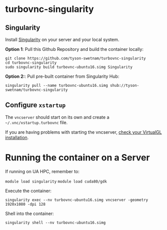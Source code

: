 # turbovnc-singularity

## Singularity

Install [Singularity](https://www.sylabs.io/) on your server and your local system. 

**Option 1**: Pull this Github Repository and build the container locally:

```
git clone https://github.com/tyson-swetnam/turbovnc-singularity
cd turbovnc-singularity
sudo singularity build turbovnc-ubuntu16.simg Singularity
```

**Option 2:**: Pull pre-built container from Singularity Hub:

```
singularity pull --name turbovnc-ubuntu16.simg shub://tyson-swetnam/turbovnc-singularity
```

## Configure `xstartup`

The `vncserver` should start on its own and create a `~/.vnc/xstartup.turbovnc` file.

If you are having problems with starting the vncserver, [check your VirtualGL installation](https://github.com/aancel/admin/wiki/VirtualGL-on-Ubuntu). 


# Running the container on a Server

If running on UA HPC, remember to: 

`module load singularity`
`module load cuda80/gdk`

Execute the container:

```
singularity exec --nv turbovnc-ubuntu16.simg vncserver -geometry 1920x1080 -dpi 128
```

Shell into the container:

```
singularity shell --nv turbovnc-ubuntu16.simg
```

